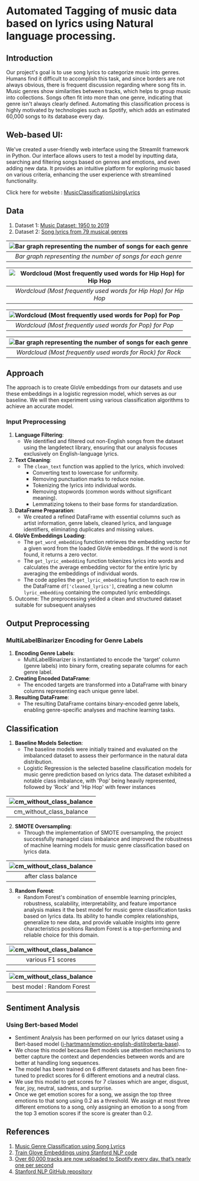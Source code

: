 # Automated Tagging of music data based on lyrics using Natural language processing.

## Introduction

Our project's goal is to use song lyrics to categorize music into genres. Humans find it difficult to accomplish this task, and since borders are not always obvious, there is frequent discussion regarding where song fits in. Music genres show similarities between tracks, which helps to group music into collections. Songs often fit into more than one genre, indicating that genre isn't always clearly defined. Automating this classification process is highly motivated by technologies such as Spotify, which adds an estimated 60,000 songs to its database every day.

## Web-based UI:
We've created a user-friendly web interface using the Streamlit framework in Python. Our interface allows users to test a model by inputting data, searching and filtering songs based on genres and emotions, and even adding new data. It provides an intuitive platform for exploring music based on various criteria, enhancing the user experience with streamlined functionality.

Click here for website : [MusicClassificationUsingLyrics](https://music-classfication-lyrics.streamlit.app/)

## Data

1. Dataset 1: [Music Dataset: 1950 to 2019](https://www.kaggle.com/datasets/saurabhshahane/music-dataset-1950-to-2019?rvi=1)
2. Dataset 2: [Song lyrics from 79 musical genres](https://www.kaggle.com/datasets/neisse/scrapped-lyrics-from-6-genres?rvi=1)

| ![Bar graph representing the number of songs for each genre](https://github.com/rayuduroshan/MusicClassficationNLP/blob/main/webApp/pages/barplotOfGenreCounts.png) | 
|:--:| 
| *Bar graph representing the number of songs for each genre* |

  | ![Wordcloud (Most frequently used words for Hip Hop) for Hip Hop](https://github.com/rayuduroshan/MusicClassficationNLP/blob/main/webApp/pages/wordcloud_%5B'Hip%20Hop'%5D.png) | 
|:--:| 
| *Wordcloud (Most frequently used words for Hip Hop) for Hip Hop* |

|  ![Wordcloud (Most frequently used words for Pop) for Pop](https://github.com/rayuduroshan/MusicClassficationNLP/blob/main/webApp/pages/wordcloud_%5B'Pop'%5D.png) | 
|:--:| 
| *Wordcloud (Most frequently used words for Pop) for Pop* |

| ![Bar graph representing the number of songs for each genre](https://github.com/rayuduroshan/MusicClassficationNLP/blob/main/webApp/pages/wordcloud_%5B'Rock'%5D.png) | 
|:--:| 
| *Wordcloud (Most frequently used words for Rock) for Rock* |
  
 
  
   

## Approach

The approach is to create GloVe embeddings from our datasets and use these embeddings in a logistic regression model, which serves as our baseline. We will then experiment using various classification algorithms to achieve an accurate model.

### Input Preprocessing

1. **Language Filtering**:
   - We identified and filtered out non-English songs from the dataset using the langdetect library, ensuring that our analysis focuses exclusively on English-language lyrics.  
2. **Text Cleaning**:
   - The `clean_text` function was applied to the lyrics, which involved:
     - Converting text to lowercase for uniformity.
     - Removing punctuation marks to reduce noise.
     - Tokenizing the lyrics into individual words.
     - Removing stopwords (common words without significant meaning).
     - Lemmatizing tokens to their base forms for standardization.  
3. **DataFrame Preparation**:
   - We created a refined DataFrame with essential columns such as artist information, genre labels, cleaned lyrics, and language identifiers, eliminating duplicates and missing values.   
4. **GloVe Embeddings Loading**:
   - The `get_word_embedding` function retrieves the embedding vector for a given word from the loaded GloVe embeddings. If the word is not found, it returns a zero vector.
   - The `get_lyric_embedding` function tokenizes lyrics into words and calculates the average embedding vector for the entire lyric by averaging the embeddings of individual words.
   - The code applies the `get_lyric_embedding` function to each row in the DataFrame `df['cleaned_lyrics']`, creating a new column `lyric_embedding` containing the computed lyric embeddings.
 5. Outcome: The preprocessing yielded a clean and structured dataset suitable for subsequent analyses

## Output Preprocessing

### MultiLabelBinarizer Encoding for Genre Labels
1. **Encoding Genre Labels**:
   - MultiLabelBinarizer is instantiated to encode the 'target' column (genre labels) into binary form, creating separate columns for each genre label.
2. **Creating Encoded DataFrame**:
   - The encoded targets are transformed into a DataFrame with binary columns representing each unique genre label.   
3. **Resulting DataFrame**:
   - The resulting DataFrame contains binary-encoded genre labels, enabling genre-specific analyses and machine learning tasks.    

## Classification

1. **Baseline Models Selection**:
   - The baseline models were initially trained and evaluated on the imbalanced dataset to assess their performance in the natural data distribution.
   - Logistic Regression is the selected baseline classification models for music genre prediction based on lyrics data. The dataset exhibited a notable class imbalance, with 'Pop' being heavily represented, followed by 'Rock' and 'Hip Hop' with fewer instances
  
| ![cm_without_class_balance](https://github.com/rayuduroshan/MusicClassficationNLP/blob/main/webApp/pages/cm_without_class_balance.png) | 
|:--:| 
|cm_without_class_balance|

2. **SMOTE Oversampling**:
   - Through the implementation of SMOTE oversampling, the project successfully managed class imbalance and improved the robustness of machine learning models for music genre 
     classification based on lyrics data.

| ![cm_without_class_balance](https://github.com/rayuduroshan/MusicClassficationNLP/blob/main/webApp/pages/logistic_after_balance.png) | 
|:--:|
|after class balance|

3. **Random Forest**:
   - Random Forest's combination of ensemble learning principles, robustness, scalability, interpretability, and feature importance analysis makes it the best model for music genre 
     classification tasks based on lyrics data. Its ability to handle complex relationships, generalize to new data, and provide valuable insights into genre characteristics positions 
     Random Forest is a top-performing and reliable choice for this domain.
     
| ![cm_without_class_balance](https://github.com/rayuduroshan/MusicClassficationNLP/blob/main/webApp/pages/various_f1scores.png) | 
|:--:|
|various F1 scores|

| ![cm_without_class_balance](https://github.com/rayuduroshan/MusicClassficationNLP/blob/main/webApp/pages/best_model.png) | 
|:--:|
|best model : Random Forest|

## Sentiment Analysis

### Using Bert-based Model
- Sentiment Analysis has been performed on our lyrics dataset using a Bert-based model ([j-hartmann/emotion-english-distilroberta-base](https://huggingface.co/j-hartmann/emotion-english-distilroberta-base)).
- We chose this model because Bert models use attention mechanisms to better capture the context and dependencies between words and are better at handling long sequences.
- The model has been trained on 6 different datasets and has been fine-tuned to predict scores for 6 different emotions and a neutral class.
- We use this model to get scores for 7 classes which are anger, disgust, fear, joy, neutral, sadness, and surprise.
- Once we get emotion scores for a song, we assign the top three emotions to that song using 0.2 as a threshold. We assign at most three different emotions to a song, only assigning an emotion to a song from the top 3 emotion scores if the score is greater than 0.2.


## References

1. [Music Genre Classification using Song Lyrics](https://web.stanford.edu/class/archive/cs/cs224n/cs224n.1214/reports/final_reports/report003.pdf)
2. [Train Glove Embeddings using Stanford NLP code](https://stackoverflow.com/questions/48962171/how-to-train-glove-algorithm-on-my-own-corpus)
3. [Over 60,000 tracks are now uploaded to Spotify every day. that’s nearly one per second](https://www.musicbusinessworldwide.com/over-60000-tracks-are-now-uploaded-to-spotify-daily-thats-nearly-one-per-second/)
4. [Stanford NLP GitHub repository](https://github.com/stanfordnlp/GloVe/tree/master/eval)
